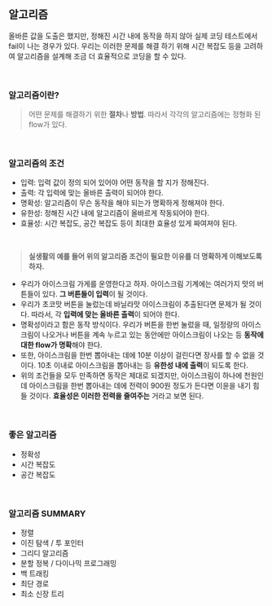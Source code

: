 ## 알고리즘

올바른 값을 도출은 했지만, 정해진 시간 내에 동작을 하지 않아 실제 코딩 테스트에서 fail이 나는 경우가 있다. 우리는 이러한 문제를 해결 하기 위해 시간 복잡도 등을 고려하여 알고리즘을 설계해 조금 더 효율적으로 코딩을 할 수 있다.

</br>

### 알고리즘이란?
> 어떤 문제를 해결하기 위한 **절차**나 **방법**.
따라서 각각의 알고리즘에는 정형화 된 flow가 있다.

</br>

### 알고리즘의 조건
- 입력: 입력 값이 정의 되어 있어야 어떤 동작을 할 지가 정해진다.
- 출력: 각 입력에 맞는 올바른 출력이 되어야 한다.
- 명확성: 알고리즘이 무슨 동작을 해야 되는가 명확하게 정해져야 한다.
- 유한성: 정해진 시간 내에 알고리즘이 올바르게 작동되어야 한다.
- 효율성: 시간 복잡도, 공간 복잡도 등이 최대한 효율성 있게 짜여져야 된다.

</br>

> **실생활의 예를 들어 위의 알고리즘 조건이 필요한 이유를 더 명확하게 이해보도록 하자.** </br>
- 우리가 아이스크림 가게를 운영한다고 하자. 아이스크림 기계에는 여러가지 맛의 버튼들이 있다. **그 버튼들이 입력**이 될 것이다.
- 우리가 초코맛 버튼을 눌렀는데 바닐라맛 아이스크림이 추출된다면 문제가 될 것이다. 따라서, 각 **입력에 맞는 올바른 출력**이 되어야 한다.
- 명확성이라고 함은 동작 방식이다. 우리가 버튼을 한번 눌렀을 때, 일정량의 아이스크림이 나오거나 버튼을 계속 누르고 있는 동안에만 아이스크림이 나오는 등 **동작에 대한 flow가 명확**해야 한다.
- 또한, 아이스크림을 한번 뽑아내는 데에 10분 이상이 걸린다면 장사를 할 수 없을 것이다. 10초 이내로 아이스크림을 뽑아내는 등 **유한성 내에 출력**이 되도록 한다.
- 위의 조건들을 모두 만족하면 동작은 제대로 되겠지만, 아이스크림이 하나에 천원인데 아이스크림을 한번 뽑아내는 데에 전력이 900원 정도가 든다면 이윤을 내기 힘들 것이다. **효율성은 이러한 전력을 줄여주는** 거라고 보면 된다.

</br>

### 좋은 알고리즘
- 정확성
- 시간 복잡도
- 공간 복잡도

</br>

### 알고리즘  SUMMARY
- 정렬
- 이진 탐색 / 투 포인터
- 그리디 알고리즘
- 분할 정복 / 다이나믹 프로그래밍
- 백 트래킹
- 최단 경로
- 최소 신장 트리

